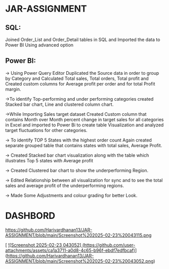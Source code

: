 # JAR-ASSIGNMENT
## SQL:

 Joined Order_List and Order_Detail tables in SQL and Imported the data to Power BI Using advanced option

## Power BI:
  
 -> Using Power Query Editor Duplicated the Source data in order to group by Category and Calculated Total sales, Total orders, Total profit and Created custom columns for Average profit per order and for total Profit margin.


 ->To identify Top-performing and under performing categories created Stacked bar chart, Line and clustered column chart.


  ->While Importing Sales target dataset Created Custom column that contains Month over Month percent change in target sales for all categories in Excel and imported to Power Bi to create table Visualization and analyzed target fluctuations for other categories.


  -> To identify TOP 5 States with the highest order count Again created separate grouped table that contains states with total sales, Average Profit.
  
  -> Created Stacked bar chart visualization along with the table which illustrates Top 5 states with Average profit

  -> Created Clustered bar chart to show the underperforming Region. 

  -> Edited Relationship between all visualization for sync and to see the total sales and average profit of the underperforming regions.

  -> Made Some Adjustments and colour grading for better Look.



  # DASHBORD

https://github.com/Harivardhanan13/JAR-ASSIGNMENT/blob/main/Screenshot%202025-02-23%20043115.png


  [  [ ![Screenshot 2025-02-23 043052] (https://github.com/user-attachments/assets/ca1a3711-a0d8-4c65-b96f-ebdf7edfbcaf)](https://github.com/Harivardhanan13/JAR-ASSIGNMENT/blob/main/Screenshot%202025-02-23%20043115.png)](https://github.com/Harivardhanan13/JAR-ASSIGNMENT/blob/main/Screenshot%202025-02-23%20043052.png)


